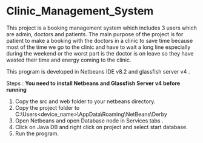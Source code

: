 # Clinic_Management_System
This project is a booking management system which includes 3 users which are admin, doctors and patients. The main purpose of the project is for patient to make a booking with the doctors in a clinic to save time because most of the time we go to the clinic and have to wait a long line especially during the weekend or the worst part is the doctor is on leave so they have wasted their time and energy coming to the clinic.

This program is developed in Netbeans IDE v8.2 and glassfish server v4 .

Steps : 
**You need to install Netbeans and Glassfish Server v4 before running**
1. Copy the src and web folder to your netbeans directory.
2. Copy the project folder to C:\Users\<device_name>\AppData\Roaming\NetBeans\Derby
3. Open Netbeans and open Database node in Services tabs .
4. Click on Java DB and right click on project and select start database.
5. Run the program.
